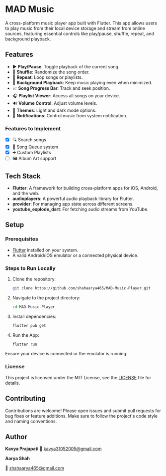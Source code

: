 # MAD Music

A cross-platform music player app built with Flutter. This app allows users to play music from their local device storage and stream from online sources, featuring essential controls like play/pause, shuffle, repeat, and background playback.

## Features

- ▶️ **Play/Pause**: Toggle playback of the current song.
- 🔀 **Shuffle**: Randomize the song order.
- 🔁 **Repeat**: Loop songs or playlists.
- 🎵 **Background Playback**: Keep music playing even when minimized.
- 📈 **Song Progress Bar**: Track and seek position.
- 🎧 **Playlist Viewer**: Access all songs on your device.
- 🔊 **Volume Control**: Adjust volume levels.
- 🎨 **Themes**: Light and dark mode options.
- 🔔 **Notifications**: Control music from system notification.

### Features to Implement

- [x] 🔍 Search songs
- [x] 📃 Song Queue system
- [x] ➕ Custom Playlists
- [ ] 🖼️ Album Art support

## Tech Stack

- **Flutter**: A framework for building cross-platform apps for iOS, Android, and the web.
- **audioplayers**: A powerful audio playback library for Flutter.
- **provider**: For managing app state across different screens.
- **youtube_explode_dart**: For fetching audio streams from YouTube.

## Setup

### Prerequisites

- [Flutter](https://flutter.dev/docs/get-started/install) installed on your system.
- A valid Android/iOS emulator or a connected physical device.

### Steps to Run Locally

1. Clone the repository:

   ```bash
   git clone https://github.com/shahaarya465/MAD-Music-Player.git
   ```

2. Navigate to the project directory:

   ```bash
   cd MAD-Music-Player
   ```

3. Install dependencies:

   ```bash
   flutter pub get
   ```

4. Run the App:
   ```bash
   flutter run
   ```

Ensure your device is connected or the emulator is running.

### License

This project is licensed under the MIT License, see the [LICENSE](LICENSE) file for details.

## Contributing

Contributions are welcome! Please open issues and submit pull requests for bug fixes or feature additions. Make sure to follow the project's code style and naming conventions.

## Author

**Kavya Prajapati** 📧 [kavya31052005@gmail.com](mailto:kavya31052005@gmail.com)

**Aarya Shah**

📧 [shahaarya465@gmail.com](mailto:shahaarya465@gmail.com)